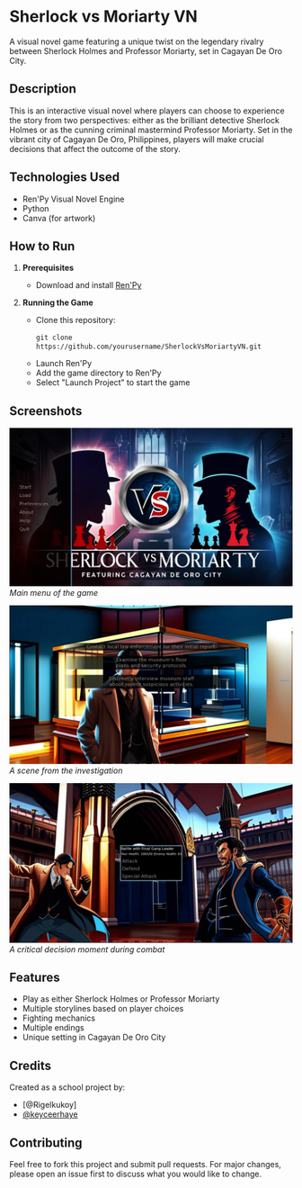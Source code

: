 # Sherlock vs Moriarty VN

A visual novel game featuring a unique twist on the legendary rivalry between Sherlock Holmes and Professor Moriarty, set in Cagayan De Oro City.

## Description

This is an interactive visual novel where players can choose to experience the story from two perspectives: either as the brilliant detective Sherlock Holmes or as the cunning criminal mastermind Professor Moriarty. Set in the vibrant city of Cagayan De Oro, Philippines, players will make crucial decisions that affect the outcome of the story.

## Technologies Used

- Ren'Py Visual Novel Engine
- Python
- Canva (for artwork)

## How to Run

1. **Prerequisites**

   - Download and install [Ren'Py](https://www.renpy.org/latest.html)

2. **Running the Game**
   - Clone this repository:
     ```
     git clone https://github.com/yourusername/SherlockVsMoriartyVN.git
     ```
   - Launch Ren'Py
   - Add the game directory to Ren'Py
   - Select "Launch Project" to start the game

## Screenshots

![Main Menu](./screenshots/main_menu.png)
_Main menu of the game_

![Gameplay Scene](./screenshots/gameplay.png)
_A scene from the investigation_

![Fighting Scene](./screenshots/fighting.png)
_A critical decision moment during combat_

## Features

- Play as either Sherlock Holmes or Professor Moriarty
- Multiple storylines based on player choices
- Fighting mechanics
- Multiple endings
- Unique setting in Cagayan De Oro City

## Credits

Created as a school project by:

- [@Rigelkukoy]
- [@keyceerhaye](https://github.com/keyceerhaye)

## Contributing

Feel free to fork this project and submit pull requests. For major changes, please open an issue first to discuss what you would like to change.
